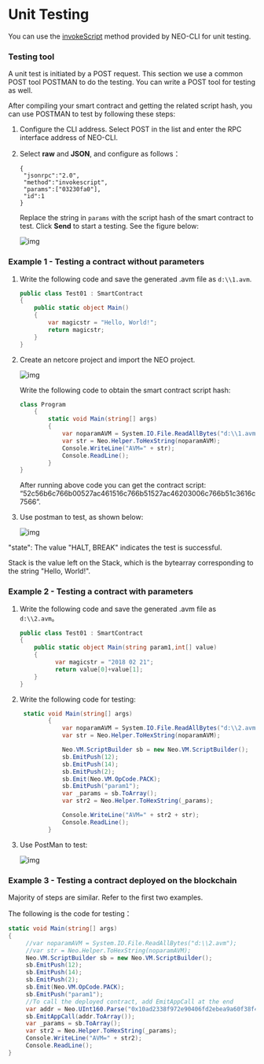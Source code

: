 # Unit Testing

You can use the [invokeScript](../node/cli/latest-version/api/invokescript.md) method provided by NEO-CLI for unit testing.

### Testing tool

A unit test is initiated by a POST request. This section we use a common POST tool POSTMAN to do the  testing. You can write a POST tool for testing as well. 

After compiling your smart contract and getting the related script hash, you can use POSTMAN to test by following these steps:

1. Configure the CLI address. Select POST in the list and enter the RPC interface address of NEO-CLI.

2. Select **raw** and **JSON**, and configure as follows：

   ```
   {
    "jsonrpc":"2.0",
    "method":"invokescript",
    "params":["03230fa0"],
    "id":1
   }
   ```

   Replace the string in `params` with the script hash of the smart contract to test. Click **Send** to start a testing. See the figure below:

   ![img](../../assets/test1.png)

###  Example 1 - Testing a contract without parameters

1. Write the following code and save the generated .avm file as  `d:\\1.avm`.

    ```c#
    public class Test01 : SmartContract
    {
        public static object Main()
        {
            var magicstr = "Hello, World!";
            return magicstr;
        }
    }
    ```


2. Create an netcore project and import the NEO project. 

   ![img](../../assets/test2.png)

   Write the following code to obtain the smart contract script hash:

   ```c#
   class Program
       {
           static void Main(string[] args)
           {
               var noparamAVM = System.IO.File.ReadAllBytes("d:\\1.avm");
               var str = Neo.Helper.ToHexString(noparamAVM);
               Console.WriteLine("AVM=" + str);
               Console.ReadLine();
           }
   }
   ```

   After running above code you can get the contract script:       “52c56b6c766b00527ac461516c766b51527ac46203006c766b51c3616c7566”.

3. Use postman to test, as shown below:

   ![img](../../assets/test3.png)

"state": The value "HALT, BREAK" indicates the test is successful. 

Stack is the value left on the Stack, which is the bytearray corresponding to the string "Hello, World!".

###  Example 2 - Testing a contract with parameters

1. Write the following code and save the generated .avm file as `d:\\2.avm`。

   ```c#
   public class Test01 : SmartContract
   {
       public static object Main(string param1,int[] value)
       {
             var magicstr = "2018 02 21";
             return value[0]+value[1];
       }
   }
   ```


2. Write the following code for testing:

   ```c#
    static void Main(string[] args)
           {
               var noparamAVM = System.IO.File.ReadAllBytes("d:\\2.avm");
               var str = Neo.Helper.ToHexString(noparamAVM);

               Neo.VM.ScriptBuilder sb = new Neo.VM.ScriptBuilder();
               sb.EmitPush(12);
               sb.EmitPush(14);
               sb.EmitPush(2);
               sb.Emit(Neo.VM.OpCode.PACK);
               sb.EmitPush("param1");
               var _params = sb.ToArray();
               var str2 = Neo.Helper.ToHexString(_params);

               Console.WriteLine("AVM=" + str2 + str);
               Console.ReadLine();
           }
   ```

3. Use PostMan to test:

   ![img](../../assets/test4.png)


### Example 3 - Testing a contract deployed on the blockchain

Majority of steps are similar. Refer to the first two examples.

The following is the code for testing：

```c#
static void Main(string[] args)
{
     //var noparamAVM = System.IO.File.ReadAllBytes("d:\\2.avm");
     //var str = Neo.Helper.ToHexString(noparamAVM);
     Neo.VM.ScriptBuilder sb = new Neo.VM.ScriptBuilder();
     sb.EmitPush(12);
     sb.EmitPush(14);
     sb.EmitPush(2);
     sb.Emit(Neo.VM.OpCode.PACK);
     sb.EmitPush("param1");
     //To call the deployed contract, add EmitAppCall at the end
     var addr = Neo.UInt160.Parse("0x10ad2338f972e90406fd2ebea9a60f38f4aebd53");
     sb.EmitAppCall(addr.ToArray());
     var _params = sb.ToArray();
     var str2 = Neo.Helper.ToHexString(_params);
     Console.WriteLine("AVM=" + str2);
     Console.ReadLine();
}
```

